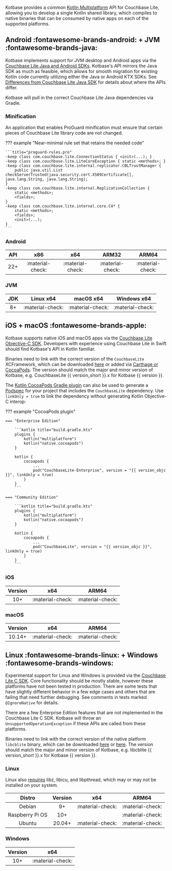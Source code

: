 Kotbase provides a common [Kotlin Multiplatform](https://kotlinlang.org/lp/multiplatform/) API for Couchbase Lite,
allowing you to develop a single Kotlin shared library, which compiles to native binaries that can be consumed by native
apps on each of the supported platforms.

## Android :fontawesome-brands-android: + JVM :fontawesome-brands-java:

Kotbase implements support for JVM desktop and Android apps via the [Couchbase Lite Java and Android SDKs](
https://github.com/couchbase/couchbase-lite-java-ce-root). Kotbase's API mirrors the Java SDK as much as feasible, which
allows for smooth migration for existing Kotlin code currently utilizing either the Java or Android KTX SDKs.
See [Differences from Couchbase Lite Java SDK](differences.md) for details about where the APIs differ.

Kotbase will pull in the correct Couchbase Lite Java dependencies via Gradle.

### Minification

An application that enables ProGuard minification must ensure that certain pieces of Couchbase Lite library code are not changed.

??? example "Near-minimal rule set that retains the needed code"

    ```title="proguard-rules.pro"
    -keep class com.couchbase.lite.ConnectionStatus { <init>(...); }
    -keep class com.couchbase.lite.LiteCoreException { static <methods>; }
    -keep class com.couchbase.lite.internal.replicator.CBLTrustManager {
        public java.util.List checkServerTrusted(java.security.cert.X509Certificate[], java.lang.String, java.lang.String);
    }
    -keep class com.couchbase.lite.internal.ReplicationCollection {
        static <methods>;
        <fields>;
    }
    -keep class com.couchbase.lite.internal.core.C4* {
        static <methods>;
        <fields>;
        <init>(...);
    }
    ```

### Android

| API |       x86        |       x64        |      ARM32       |      ARM64       |
|:---:|:----------------:|:----------------:|:----------------:|:----------------:|
| 22+ | :material-check: | :material-check: | :material-check: | :material-check: |

### JVM

| JDK |    Linux x64     |    macOS x64     |   Windows x64    |
|:---:|:----------------:|:----------------:|:----------------:|
| 8+  | :material-check: | :material-check: | :material-check: |

## iOS + macOS :fontawesome-brands-apple:

Kotbase supports native iOS and macOS apps via the [Couchbase Lite Objective-C SDK](
https://github.com/couchbase/couchbase-lite-ios). Developers with experience using Couchbase Lite in Swift should find
Kotbase's API in Kotlin familiar.

Binaries need to link with the correct version of the `CouchbaseLite` XCFramework, which can be downloaded [here](
https://www.couchbase.com/downloads/?family=couchbase-lite) or added via [Carthage or CocoaPods](
https://docs.couchbase.com/couchbase-lite/current/objc/gs-install.html#lbl-install-tabs). The version should match the
major and minor version of Kotbase, e.g. CouchbaseLite {{ version_short }}.x for Kotbase {{ version }}.

The [Kotlin CocoaPods Gradle plugin](https://kotlinlang.org/docs/native-cocoapods.html) can also be used to generate a
[Podspec](https://guides.cocoapods.org/syntax/podspec.html) for your project that includes the `CouchbaseLite`
dependency. Use `linkOnly = true` to link the dependency without generating Kotlin Objective-C interop:

??? example "CocoaPods plugin"

    === "Enterprise Edition"
    
        ```kotlin title="build.gradle.kts"
        plugins {
            kotlin("multiplatform")
            kotlin("native.cocoapods")
        }
        
        kotlin {
            cocoapods {
                ...
                pod("CouchbaseLite-Enterprise", version = "{{ version_objc }}", linkOnly = true)
            }
        }
        ```

    === "Community Edition"

        ```kotlin title="build.gradle.kts"
        plugins {
            kotlin("multiplatform")
            kotlin("native.cocoapods")
        }

        kotlin {
            cocoapods {
                ...
                pod("CouchbaseLite", version = "{{ version_objc }}", linkOnly = true)
            }
        }
        ```

### iOS

| Version |       x64        |      ARM64       |
|:-------:|:----------------:|:----------------:|
|   10+   | :material-check: | :material-check: |

### macOS

| Version |       x64        |      ARM64       |
|:-------:|:----------------:|:----------------:|
| 10.14+  | :material-check: | :material-check: |

## Linux :fontawesome-brands-linux: + Windows :fontawesome-brands-windows:

Experimental support for Linux and Windows is provided via the [Couchbase Lite C SDK](
https://github.com/couchbase/couchbase-lite-C). Core functionality should be mostly stable, however these platforms have
not been tested in production. There are some tests that have slightly different behavior in a few edge cases and others
that are failing that need further debugging. See comments in tests marked `@IgnoreNative` for details.

There are a few Enterprise Edition features that are not implemented in the Couchbase Lite C SDK. Kotbase will
throw an `UnsupportedOperationException` if these APIs are called from these platforms.

Binaries need to link with the correct version of the native platform `libcblite` binary, which can be downloaded
[here](https://docs.couchbase.com/couchbase-lite/current/c/gs-downloads.html) or [here](
https://www.couchbase.com/downloads/?family=couchbase-lite). The version should match the major and minor version of
Kotbase, e.g. libcblite {{ version_short }}.x for Kotbase {{ version }}.

### Linux

Linux also [requires](https://github.com/couchbase/couchbase-lite-core#linux) libz, libicu, and libpthread, which may or
may not be installed on your system.

|     Distro      | Version |       x64        |      ARM64       |
|:---------------:|:-------:|:----------------:|:----------------:|
|     Debian      |   9+    | :material-check: | :material-check: |
| Raspberry Pi OS |   10+   |                  | :material-check: |
|     Ubuntu      | 20.04+  | :material-check: | :material-check: |

### Windows

| Version |       x64        |
|:-------:|:----------------:|
|   10+   | :material-check: |
